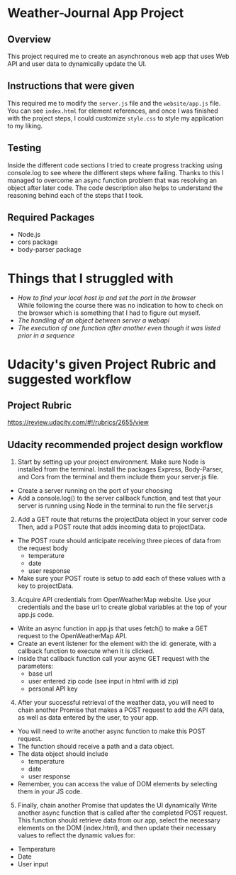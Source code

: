 # Weather-Journal App Project

## Overview
This project required me to create an asynchronous web app that uses Web API and user data to dynamically update the UI. 

## Instructions that were given
This required me to modify the `server.js` file and the `website/app.js` file. You can see `index.html` for element references, and once I was finished with the project steps, I could customize `style.css` to style my application to my liking.

## Testing
Inside the different code sections I tried to create progress tracking using console.log to see where the different steps where failing. Thanks to this I managed to overcome an async function problem that was resolving an object after later code. The code description also helps to understand the reasoning behind each of the steps that I took.

## Required Packages
- Node.js
- cors package
- body-parser package


# Things that I struggled with

-   *How to find your local host ip and set the port in the browser*  
    While following the course there was no indication to how to check on the browser which is something that I had to figure out myself.
-   *The handling of an object between server a webapi*
-   *The execution of one function after another even though it was listed prior in a sequence*


# Udacity's given Project Rubric and suggested workflow

## Project Rubric
https://review.udacity.com/#!/rubrics/2655/view

## Udacity recommended project design workflow
1. Start by setting up your project environment. Make sure Node is installed from the terminal. Install the packages Express, Body-Parser, and Cors from the terminal and them include them your server.js file.
- Create a server running on the port of your choosing
- Add a console.log() to the server callback function, and test that your server is running using Node in the terminal to run the file server.js

2. Add a GET route that returns the projectData object in your server code Then, add a POST route that adds incoming data to projectData.
- The POST route should anticipate receiving three pieces of data from the request body
    - temperature
    - date
    - user response
- Make sure your POST route is setup to add each of these values with a key to projectData.

3. Acquire API credentials from OpenWeatherMap website. Use your credentials and the base url to create global variables at the top of your app.js code.

- Write an async function in app.js that uses fetch() to make a GET request to the OpenWeatherMap API.
- Create an event listener for the element with the id: generate, with a callback function to execute when it is clicked.
- Inside that callback function call your async GET request with the parameters:
    - base url
    - user entered zip code (see input in html with id zip)
    - personal API key

4. After your successful retrieval of the weather data, you will need to chain another Promise that makes a POST request to add the API data, as well as data entered by the user, to your app.

- You will need to write another async function to make this POST request.
- The function should receive a path and a data object.
- The data object should include
    - temperature
    - date
    - user response
- Remember, you can access the value of DOM elements by selecting them in your JS code.
5. Finally, chain another Promise that updates the UI dynamically Write another async function that is called after the completed POST request. This function should retrieve data from our app, select the necessary elements on the DOM (index.html), and then update their necessary values to reflect the dynamic values for:

- Temperature
- Date
- User input

